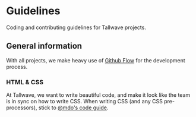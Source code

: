 # Guidelines

Coding and contributing guidelines for Tallwave projects.

## General information

With all projects, we make heavy use of [Github Flow](https://guides.github.com/introduction/flow/) for the development process.

### HTML &amp; CSS

At Tallwave, we want to write beautiful code, and make it look like the team is in sync on how to write CSS. When writing CSS (and any CSS pre-processors), stick to [@mdo's code guide](http://codeguide.co/).
